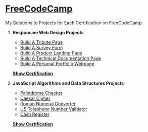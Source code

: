 # [FreeCodeCamp](https://www.freecodecamp.org/)

My Solutions to Projects for Each Certification on FreeCodeCamp.

1. **Responsive Web Design Projects**
    - [Build A Tribute Page](https://codepen.io/cyogian/full/GVNQZv)
    - [Build A Survey Form](https://codepen.io/cyogian/full/WVENKK)
    - [Build A Product Landing Page](https://codepen.io/cyogian/full/EqvBLz)
    - [Build A Technical Documentation Page](https://codepen.io/cyogian/full/LwzOoV)
    - [Build A Personal Portfolio Webpage](https://codepen.io/cyogian/full/QeqXaM)
    
    [**Show Certification**](https://www.freecodecamp.org/certification/cyogian/responsive-web-design)

2. **JavaScript Algorithms and Data Structures Projects**
    - [Palindrome Checker](https://github.com/cyogian/FreeCodeCamp/blob/master/palindrome_checker.js)
    - [Caesar Cipher](https://github.com/cyogian/FreeCodeCamp/blob/master/Roman_Numeral_Converter.js)
    - [Roman Numeral Converter](https://github.com/cyogian/FreeCodeCamp/blob/master/Roman_Numeral_Converter.js)
    - [US Telephone Number Validator](https://github.com/cyogian/FreeCodeCamp/blob/master/US_Telephone_Number_Validator.js)
    - [Cash Register](https://github.com/cyogian/FreeCodeCamp/blob/master/CashRegister.js)
    
    [**Show Certification**](https://www.freecodecamp.org/certification/cyogian/javascript-algorithms-and-data-structures)
